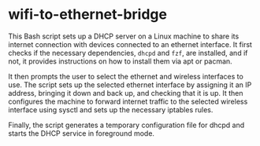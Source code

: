 # wifi-to-ethernet-bridge

This Bash script sets up a DHCP server on a Linux machine to share its internet connection with devices connected to an ethernet interface. It first checks if the necessary dependencies, `dhcpd` and `fzf`, are installed, and if not, it provides instructions on how to install them via apt or pacman.

It then prompts the user to select the ethernet and wireless interfaces to use. The script sets up the selected ethernet interface by assigning it an IP address, bringing it down and back up, and checking that it is up. It then configures the machine to forward internet traffic to the selected wireless interface using sysctl and sets up the necessary iptables rules.

Finally, the script generates a temporary configuration file for dhcpd and starts the DHCP service in foreground mode.
